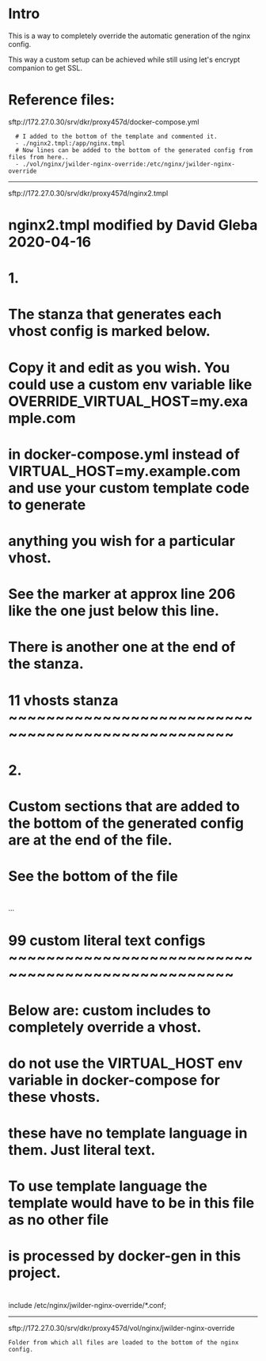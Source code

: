 
# Intro

This is a way to completely override the automatic generation of the nginx config.

This way a custom setup can be achieved while still using let's encrypt companion to get SSL.



# Reference files:



sftp://172.27.0.30/srv/dkr/proxy457d/docker-compose.yml

      # I added to the bottom of the template and commented it.
      - ./nginx2.tmpl:/app/nginx.tmpl
      # Now lines can be added to the bottom of the generated config from files from here..
      - ./vol/nginx/jwilder-nginx-override:/etc/nginx/jwilder-nginx-override


_____________


sftp://172.27.0.30/srv/dkr/proxy457d/nginx2.tmpl

#
# nginx2.tmpl modified by David Gleba 2020-04-16
#
# 1.
# The stanza that generates each vhost config is marked below.
# Copy it and edit as you wish. You could use a custom env variable like OVERRIDE_VIRTUAL_HOST=my.example.com
# in docker-compose.yml instead of VIRTUAL_HOST=my.example.com and use your custom template code to generate
# anything you wish for a particular vhost.
# See the marker at approx line 206 like the one just below this line. 
#   There is another one at the end of the stanza.
# 11 vhosts stanza ~~~~~~~~~~~~~~~~~~~~~~~~~~~~~~~~~~~~~~~~~~~~~~~~~~
#
# 2.
# 	Custom sections that are added to the bottom of the generated config are at the end of the file.
#	See the bottom of the file 
#
#


...

# 99 custom literal text configs ~~~~~~~~~~~~~~~~~~~~~~~~~~~~~~~~~~~~~~~~~~~~~~~~~~
#
# Below are: custom includes to completely override a vhost.
#
# do not use the VIRTUAL_HOST env variable in docker-compose for these vhosts.
# these have no template language in them. Just literal text.
# To use template language the template would have to be in this file as no other file
# is processed by docker-gen in this project.
#

include /etc/nginx/jwilder-nginx-override/*.conf;


_____________

 

sftp://172.27.0.30/srv/dkr/proxy457d/vol/nginx/jwilder-nginx-override

	Folder from which all files are loaded to the bottom of the nginx config.



